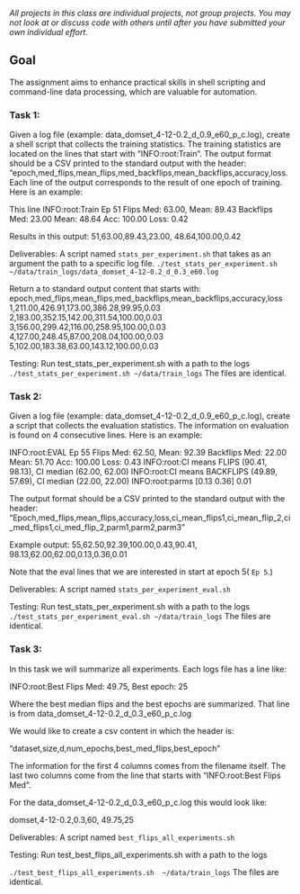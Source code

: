 *All projects in this class are individual projects, not group projects.  You may not look at or discuss code with others until after you have submitted your own individual effort.*


## Goal
The assignment aims to enhance practical skills in shell scripting and command-line data processing, which are valuable for automation. 


### Task 1:

Given a log file (example: data_domset_4-12-0.2_d_0.9_e60_p_c.log), create a shell script that collects the training statistics. The training statistics are located on the lines that start with “INFO:root:Train”. The output format should be a CSV printed to the standard output with the header: “epoch,med_flips,mean_flips,med_backflips,mean_backflips,accuracy,loss. Each line of the output corresponds to the result of one epoch of training. Here is an example:

This line 
INFO:root:Train Ep 51 Flips Med: 63.00, Mean: 89.43 Backflips Med: 23.00 Mean: 48.64 Acc: 100.00 Loss: 0.42

Results in this output:
51,63.00,89.43,23.00, 48.64,100.00,0.42

Deliverables:
A script named `stats_per_experiment.sh` that takes as an argument the path to a specific log file.
`./test_stats_per_experiment.sh ~/data/train_logs/data_domset_4-12-0.2_d_0.3_e60.log `

Return a to standard output content that starts with:
epoch,med_flips,mean_flips,med_backflips,mean_backflips,accuracy,loss
1,211.00,426.91,173.00,386.28,99.95,0.03
2,183.00,352.15,142.00,311.54,100.00,0.03
3,156.00,299.42,116.00,258.95,100.00,0.03
4,127.00,248.45,87.00,208.04,100.00,0.03
5,102.00,183.38,63.00,143.12,100.00,0.03


Testing:
 Run test_stats_per_experiment.sh with a path to the logs
`./test_stats_per_experiment.sh ~/data/train_logs` 
The files are identical.


### Task 2:
Given a log file (example: data_domset_4-12-0.2_d_0.9_e60_p_c.log), create a script that collects the evaluation statistics. The information on evaluation is found on 4 consecutive lines. Here is an example:

INFO:root:EVAL  Ep 55 Flips Med: 62.50, Mean: 92.39 Backflips Med: 22.00 Mean: 51.70 Acc: 100.00 Loss: 0.43
INFO:root:CI means FLIPS (90.41, 98.13), CI median (62.00, 62.00)
INFO:root:CI means BACKFLIPS (49.89, 57.69), CI median (22.00, 22.00)
INFO:root:parms [0.13 0.36] 0.01


The output format should be a CSV printed to the standard output with the header:
“Epoch,med_flips,mean_flips,accuracy,loss,ci_mean_flips1,ci_mean_flip_2,ci_med_flips1,ci_med_flip_2,parm1,parm2,parm3”

Example output:
55,62.50,92.39,100.00,0.43,90.41, 98.13,62.00,62.00,0.13,0.36,0.01
 
Note that the eval lines that we are interested in start at epoch 5( `Ep 5`.) 

Deliverables:
A script named `stats_per_experiment_eval.sh`

Testing:
 Run test_stats_per_experiment.sh with a path to the logs
 `./test_stats_per_experiment_eval.sh ~/data/train_logs`
The files are identical.



### Task 3:
In this task we will summarize all experiments. Each logs file has a line like:

INFO:root:Best Flips Med: 49.75, Best epoch: 25

Where the best median flips and the best epochs are summarized. That line is from data_domset_4-12-0.2_d_0.3_e60_p_c.log 

We would like to create a csv content in which the header is:

“dataset,size,d,num_epochs,best_med_flips,best_epoch”

The information for the first 4 columns comes from the filename itself. The last two columns come from the line that starts with “INFO:root:Best Flips Med”.

For the data_domset_4-12-0.2_d_0.3_e60_p_c.log this would look like:

domset,4-12-0.2,0.3,60, 49.75,25


Deliverables:
A script named `best_flips_all_experiments.sh`

Testing:
 Run test_best_flips_all_experiments.sh with a path to the logs

`./test_best_flips_all_experiments.sh  ~/data/train_logs`
The files are identical.


